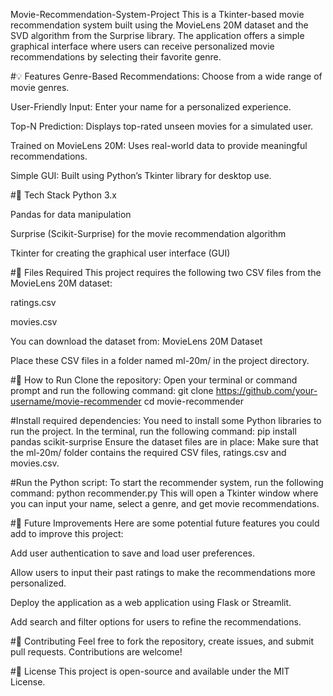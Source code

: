 Movie-Recommendation-System-Project
This is a Tkinter-based movie recommendation system built using the MovieLens 20M dataset and the SVD algorithm from the Surprise library. The application offers a simple graphical interface where users can receive personalized movie recommendations by selecting their favorite genre.

#💡 Features
Genre-Based Recommendations: Choose from a wide range of movie genres.

User-Friendly Input: Enter your name for a personalized experience.

Top-N Prediction: Displays top-rated unseen movies for a simulated user.

Trained on MovieLens 20M: Uses real-world data to provide meaningful recommendations.

Simple GUI: Built using Python’s Tkinter library for desktop use.

#🧪 Tech Stack
Python 3.x

Pandas for data manipulation

Surprise (Scikit-Surprise) for the movie recommendation algorithm

Tkinter for creating the graphical user interface (GUI)

#📁 Files Required
This project requires the following two CSV files from the MovieLens 20M dataset:

ratings.csv

movies.csv

You can download the dataset from: MovieLens 20M Dataset

Place these CSV files in a folder named ml-20m/ in the project directory.

#🚀 How to Run
Clone the repository:
Open your terminal or command prompt and run the following command:
git clone https://github.com/your-username/movie-recommender
cd movie-recommender

#Install required dependencies:
You need to install some Python libraries to run the project. In the terminal, run the following command:
pip install pandas scikit-surprise
Ensure the dataset files are in place:
Make sure that the ml-20m/ folder contains the required CSV files, ratings.csv and movies.csv.

#Run the Python script:
To start the recommender system, run the following command:
python recommender.py
This will open a Tkinter window where you can input your name, select a genre, and get movie recommendations.

#📌 Future Improvements
Here are some potential future features you could add to improve this project:

Add user authentication to save and load user preferences.

Allow users to input their past ratings to make the recommendations more personalized.

Deploy the application as a web application using Flask or Streamlit.

Add search and filter options for users to refine the recommendations.

#💬 Contributing
Feel free to fork the repository, create issues, and submit pull requests. Contributions are welcome!

#👀 License
This project is open-source and available under the MIT License.

